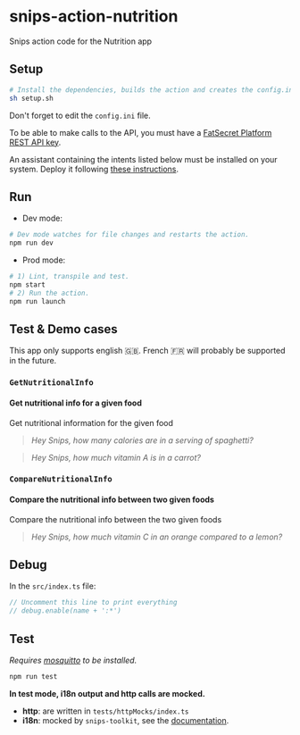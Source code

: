 # snips-action-nutrition

Snips action code for the Nutrition app

## Setup

```sh
# Install the dependencies, builds the action and creates the config.ini file.
sh setup.sh
```

Don't forget to edit the `config.ini` file.

To be able to make calls to the API, you must have a [FatSecret Platform REST API key](https://platform.fatsecret.com/api/Default.aspx?screen=rapih).

An assistant containing the intents listed below must be installed on your system. Deploy it following [these instructions](https://docs.snips.ai/articles/console/actions/deploy-your-assistant).

## Run

- Dev mode:

```sh
# Dev mode watches for file changes and restarts the action.
npm run dev
```

- Prod mode:

```sh
# 1) Lint, transpile and test.
npm start
# 2) Run the action.
npm run launch
```

## Test & Demo cases

This app only supports english 🇬🇧. French 🇫🇷 will probably be supported in the future.

### `GetNutritionalInfo`

#### Get nutritional info for a given food

Get nutritional information for the given food
> *Hey Snips, how many calories are in a serving of spaghetti?*

> *Hey Snips, how much vitamin A is in a carrot?*

### `CompareNutritionalInfo`

#### Compare the nutritional info between two given foods

Compare the nutritional info between the two given foods
> *Hey Snips, how much vitamin C in an orange compared to a lemon?*

## Debug

In the `src/index.ts` file:

```js
// Uncomment this line to print everything
// debug.enable(name + ':*')
```

## Test

*Requires [mosquitto](https://mosquitto.org/download/) to be installed.*

```sh
npm run test
```

**In test mode, i18n output and http calls are mocked.**

- **http**: are written in `tests/httpMocks/index.ts`
- **i18n**: mocked by `snips-toolkit`, see the [documentation](https://github.com/snipsco/snips-javascript-toolkit#i18n).
